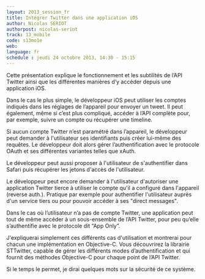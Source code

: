 ```yaml
---
layout: 2013_session_fr
title: Intégrer Twitter dans une application iOS
author: Nicolas SERIOT
authorpost: nicolas-seriot
track: 13_mobile
code: s13mo1e
web: 
language: fr
schedule : jeudi 24 octobre 2013, 14:30 - 15:15
---
```


Cette présentation explique le fonctionnement et les subtilités de l’API Twitter ainsi que les différentes manières d’y accéder depuis une application iOS.

Dans le cas le plus simple, le développeur iOS peut utiliser les comptes indiqués dans les réglages de l’appareil pour envoyer un tweet. Il peut également, même si c’est plus compliqué, accéder à l’API complète pour, par exemple, suivre un compte ou récupérer une timeline.

Si aucun compte Twitter n’est paramétré dans l’appareil, le développeur peut demander à l'utilisateur ses identifiants puis créer lui-même des requêtes. Le développeur doit alors gérer l’authentification avec le protocole OAuth et ses différentes variantes telles que xAuth.

Le développeur peut aussi proposer à l'utilisateur de s'authentifier dans Safari puis récupérer les jetons d'accès de l'utilisateur.

Le développeur peut encore demander à l'utilisateur d'autoriser une application Twitter tierce à utiliser le compte qu'il a configuré dans l'appareil (reverse auth.). Pratique par exemple pour authentifier l'utilisateur auprès d'un service tiers ou pour pouvoir accéder à ses "direct messages".

Dans le cas où l’utilisateur n’a pas de compte Twitter, une application peut tout de même accéder à un sous-ensemble de l’API Twitter, pour peu qu’elle s’authentifie avec le protocole dit “App Only”.

J'expliquerai simplement ces différents cas d'utilisation et montrerai pour chacun une implémentation en Objective-C. Vous découvrirez la librairie STTwitter, capable de gérer les différents modes d’authentification et qui fournit des méthodes Objective-C pour chaque point de l’API Twitter.

Si le temps le permet, je dirai quelques mots sur la sécurité de ce système.
